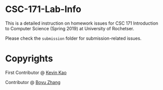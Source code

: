 # CSC-171-Lab-Info

This is a detailed instruction on homework issues for CSC 171 Introduction to Computer Science (Spring 2019) at University of Rochetser.

Please check the `submission` folder for submission-related issues.

# Copyrights 

First Contributor @ [Kevin Kao](https://github.com/kkao99)

Contributor @ [Boyu Zhang](https://github.com/cristianoBY)